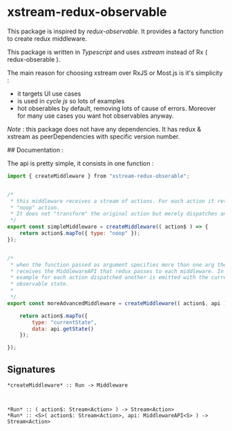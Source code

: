 # xstream-redux-observable


This package is inspired by *redux-observable*. It provides a factory function
to create redux middleware.

This package is written in *Typescript* and uses *xstream* instead of Rx (
redux-obserable ).

The main reason for choosing xstream over RxJS or Most.js is it's simplicity : 
- it targets UI use cases
- is used in *cycle js* so lots of examples
- hot obserables by default, removing lots of cause of errors. Moreover for many
  use cases you want hot observables anyway.


*Note* : this package does not have any dependencies. It has redux & xstream as
peerDependencies with specific version number.


## Documentation :

The api is pretty simple, it consists in one function : 

```javascript
import { createMiddleware } from "xstream-redux-obserable";


/*
 * this middleware receives a stream of actions. For each action it returns a 
 * "noop" action.
 * It does not "transform" the original action but merely dispatches another
 */
export const simpleMiddleware = createMiddleware(( action$ ) => {
    return action$.mapTo({ type: "noop" });
});


/*
 * when the function passed as argument specifies more than one arg then it 
 * receives the MiddlewareAPI that redux passes to each middleware. In this
 * example for each action dispatched another is emitted with the current
 * observable state.
 *
 */
export const moreAdvancedMiddleware = createMiddleware(( action$, api ) => {

    return action$.mapTo({
        type: "currentState",
        data: api.getState()
    });

});
```

## Signatures 

```
*createMiddleware* :: Run -> Middleware



*Run* :: ( action$: Stream<Action> ) -> Stream<Action>
*Run* :: <S>( action$: Stream<Action>, api: MiddlewareAPI<S> ) -> Stream<Action>
```
